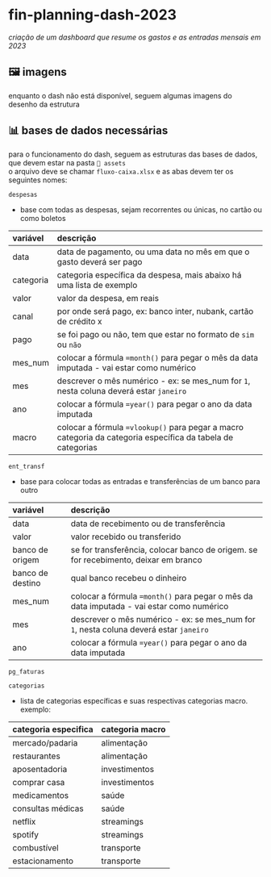 # fin-planning-dash-2023

*criação de um dashboard que resume os gastos e as entradas mensais em 2023*

## 🖼️ imagens 
enquanto o dash não está disponível, seguem algumas imagens do desenho da estrutura

## 📊 bases de dados necessárias
para o funcionamento do dash, seguem as estruturas das bases de dados, que devem estar na pasta ```📂 assets```
<br>
o arquivo deve se chamar ```fluxo-caixa.xlsx``` e as abas devem ter os seguintes nomes:

```despesas``` <br>
- base com todas as despesas, sejam recorrentes ou únicas, no cartão ou como boletos

variável | descrição
:--- | :---
data | data de pagamento, ou uma data no mês em que o gasto deverá ser pago
categoria | categoria específica da despesa, mais abaixo há uma lista de exemplo
valor | valor da despesa, em reais
canal | por onde será pago, ex: banco inter, nubank, cartão de crédito x
pago | se foi pago ou não, tem que estar no formato de ```sim``` ou ```não```
mes_num | colocar a fórmula ```=month()``` para pegar o mês da data imputada - vai estar como numérico
mes | descrever o mês numérico - ex: se mes_num for ```1```, nesta coluna deverá estar ```janeiro```
ano | colocar a fórmula ```=year()``` para pegar o ano da data imputada
macro | colocar a fórmula ```=vlookup()``` para pegar a macro categoria da categoria específica da tabela de categorias

```ent_transf``` <br>
- base para colocar todas as entradas e transferências de um banco para outro

variável | descrição
:--- | :---
data | data de recebimento ou de transferência
valor | valor recebido ou transferido
banco de origem | se for transferência, colocar banco de origem. se for recebimento, deixar em branco
banco de destino | qual banco recebeu o dinheiro
mes_num | colocar a fórmula ```=month()``` para pegar o mês da data imputada - vai estar como numérico
mes | descrever o mês numérico - ex: se mes_num for ```1```, nesta coluna deverá estar ```janeiro```
ano | colocar a fórmula ```=year()``` para pegar o ano da data imputada

```pg_faturas``` <br>

```categorias``` <br>
- lista de categorias específicas e suas respectivas categorias macro. exemplo:

categoria especifica | categoria macro
:--- | :---
mercado/padaria | alimentação
restaurantes | alimentação
aposentadoria | investimentos
comprar casa | investimentos
medicamentos | saúde
consultas médicas | saúde
netflix | streamings
spotify | streamings
combustível | transporte
estacionamento | transporte
